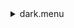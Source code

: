 <details><summary>dark.menu</summary><blockquote><pre><details><summary>dark.cbk</summary><blockquote><pre><details><summary>setupDark.rcp</summary><blockquote><pre>&#x1F4D5;  shut	in 
The above code block covers:0.00 minutes of camera integration + hardware moves and overhead</pre></blockquote></details><details><summary>dark_01wave_1beam_1sums_16rep_BOTH.rcp</summary><blockquote><pre>&#x1F4D9;  data	rcam	both	656.28	1 
&#x1F4D9;  data	rcam	both	656.28	1 
&#x1F4D9;  data	rcam	both	656.28	1 
&#x1F4D9;  data	rcam	both	656.28	1 
&#x1F4D9;  data	rcam	both	656.28	1 
&#x1F4D9;  data	rcam	both	656.28	1 
&#x1F4D9;  data	rcam	both	656.28	1 
&#x1F4D9;  data	rcam	both	656.28	1 
&#x1F4D9;  data	rcam	both	656.28	1 
&#x1F4D9;  data	rcam	both	656.28	1 
&#x1F4D9;  data	rcam	both	656.28	1 
&#x1F4D9;  data	rcam	both	656.28	1 
&#x1F4D9;  data	rcam	both	656.28	1 
&#x1F4D9;  data	rcam	both	656.28	1 
&#x1F4D9;  data	rcam	both	656.28	1 
&#x1F4D9;  data	rcam	both	656.28	1 
The above code block covers:0.17 minutes of camera integration + hardware moves and overhead</pre></blockquote></details><details><summary>dark_01wave_1beam_16sums_1rep_BOTH.rcp</summary><blockquote><pre>&#x1F4D9;  data	rcam	both	656.28	16 
The above code block covers:0.09 minutes of camera integration + hardware moves and overhead</pre></blockquote></details>The above code block covers:0.26 minutes of camera integration + hardware moves and overhead</pre></blockquote></details></pre></blockquote></details>